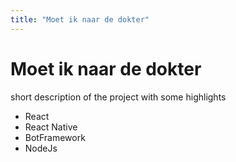 ```yaml
---
title: "Moet ik naar de dokter"
---
```

# Moet ik naar de dokter
short description of the project with some highlights
- React
- React Native
- BotFramework
- NodeJs